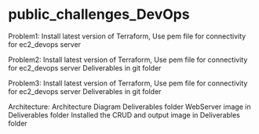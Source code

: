 # public_challenges_DevOps
Problem1:
Install latest version of Terraform, 
Use pem file for connectivity for ec2_devops server

Problem2:
Install latest version of Terraform,
Use pem file for connectivity for ec2_devops server
Deliverables in git folder

Problem3:
Install latest version of Terraform,
Use pem file for connectivity for ec2_devops server
Deliverables in git folder

Architecture:
Architecture Diagram Deliverables folder
WebServer image in Deliverables folder
Installed the CRUD and output image in Deliverables folder

